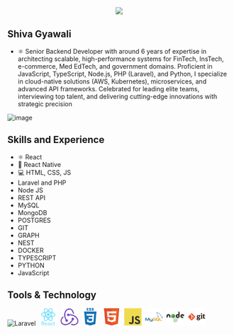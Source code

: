
<section background="white">
<div id="header" align="center">
  <img src="https://media0.giphy.com/media/UDclWKlmfmq7twI3iJ/giphy.gif?cid=ecf05e47p70v5oes0sijw9vb1z072or25nr1b079el5a5f21&rid=giphy.gif&ct=g" height="180" />
</div>

## Shiva Gyawali
 * ⚛ Senior Backend Developer with around 6 years of expertise in architecting scalable, high-performance systems for FinTech, InsTech, e-commerce, Med EdTech, and government domains. Proficient in JavaScript, TypeScript, Node.js, PHP (Laravel), 
   and Python, I specialize in cloud-native solutions (AWS, Kubernetes), microservices, and advanced API frameworks. Celebrated for leading elite teams, interviewing top talent, and delivering cutting-edge innovations with strategic precision

![image](https://github.com/user-attachments/assets/63d2b835-b3f5-4842-9418-630a8110c71d)



## Skills and Experience
* ⚛ React
* 📱 React Native
* 💻 HTML, CSS, JS
* Laravel and PHP
* Node JS
* REST API
* MySQL
* MongoDB
* POSTGRES
* GIT
* GRAPH
* NEST
* DOCKER
* TYPESCRIPT
* PYTHON
* JavaScript


## Tools & Technology
<div>
  <img src="https://upload.wikimedia.org/wikipedia/commons/9/9a/Laravel.svg" title="Laravel" alt="Laravel" width="40" height="40"/>&nbsp;
  <img src="https://github.com/devicons/devicon/blob/master/icons/react/react-original-wordmark.svg" title="React" alt="React" width="40" height="40"/>&nbsp;
  <img src="https://github.com/devicons/devicon/blob/master/icons/redux/redux-original.svg" title="Redux" alt="Redux " width="40" height="40"/>&nbsp;
  <img src="https://github.com/devicons/devicon/blob/master/icons/css3/css3-plain-wordmark.svg"  title="CSS3" alt="CSS" width="40" height="40"/>&nbsp;
  <img src="https://github.com/devicons/devicon/blob/master/icons/html5/html5-original.svg" title="HTML5" alt="HTML" width="40" height="40"/>&nbsp;
  <img src="https://github.com/devicons/devicon/blob/master/icons/javascript/javascript-original.svg" title="JavaScript" alt="JavaScript" width="40" height="40"/>&nbsp;
  <img src="https://github.com/devicons/devicon/blob/master/icons/mysql/mysql-original-wordmark.svg" title="MySQL"  alt="MySQL" width="40" height="40"/>&nbsp;
  <img src="https://github.com/devicons/devicon/blob/master/icons/nodejs/nodejs-original-wordmark.svg" title="NodeJS" alt="NodeJS" width="40" height="40"/>&nbsp;
  <img src="https://github.com/devicons/devicon/blob/master/icons/git/git-original-wordmark.svg" title="Git" **alt="Git" width="40" height="40"/>
</div>


</section>
